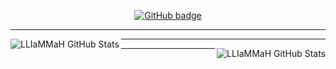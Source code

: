<p align="center">
  <a href="https://github.com/alenjojo?tab=followers">
    <img src="https://img.shields.io/github/followers/LLIaMMaH?label=Followers&logo=GitHub&style=for-the-badge" alt="GitHub badge" />
  </a>
</p>

<p align="center">
<hr />  
</p>

<p align="center">
<img align="left" alt="LLIaMMaH GitHub Stats" src="https://github-readme-stats.vercel.app/api?username=LLIaMMaH&show_icons=true&theme=radical&hide=stars&line_height=45" />
</p>

<p align="center">
<hr />  
</p>

<p align="center">
<img align="right" alt="LLIaMMaH GitHub Stats" src="https://github-readme-stats.vercel.app/api/top-langs/?username=LLIaMMaH&count_private=true&line_height=52" />
</p>

<p align="center">
<hr />  
</p>
